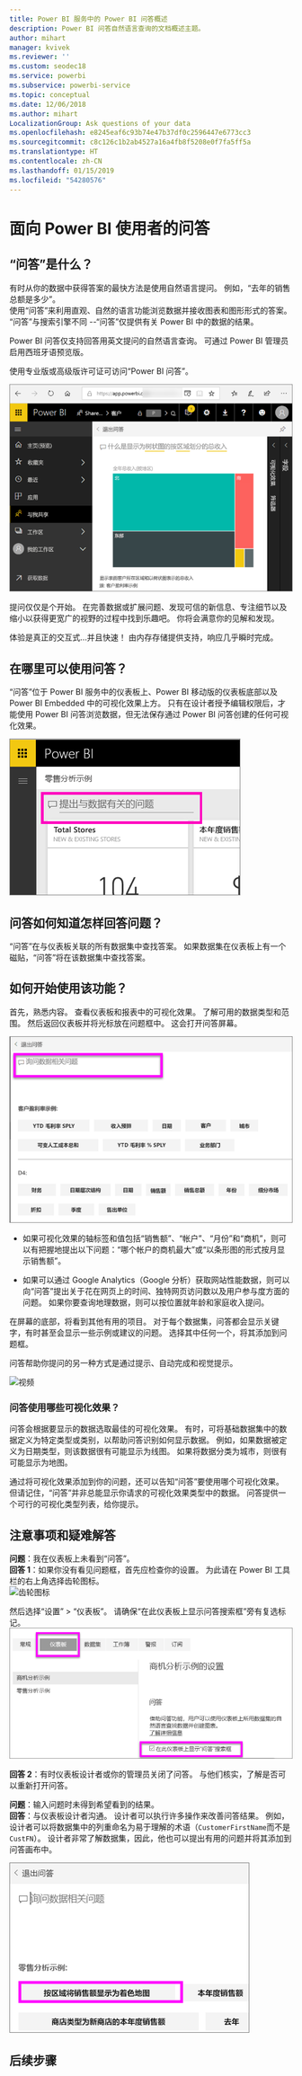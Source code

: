 ```yaml
---
title: Power BI 服务中的 Power BI 问答概述
description: Power BI 问答自然语言查询的文档概述主题。
author: mihart
manager: kvivek
ms.reviewer: ''
ms.custom: seodec18
ms.service: powerbi
ms.subservice: powerbi-service
ms.topic: conceptual
ms.date: 12/06/2018
ms.author: mihart
LocalizationGroup: Ask questions of your data
ms.openlocfilehash: e8245eaf6c93b74e47b37df0c2596447e6773cc3
ms.sourcegitcommit: c8c126c1b2ab4527a16a4fb8f5208e0f7fa5ff5a
ms.translationtype: HT
ms.contentlocale: zh-CN
ms.lasthandoff: 01/15/2019
ms.locfileid: "54280576"
---
```

# <a name="qa-for-power-bi-consumers"></a>面向 Power BI 使用者的问答
## <a name="what-is-qa"></a>“问答”是什么？
有时从你的数据中获得答案的最快方法是使用自然语言提问。 例如，“去年的销售总额是多少”。  
使用“问答”来利用直观、自然的语言功能浏览数据并接收图表和图形形式的答案。 “问答”与搜索引擎不同 --“问答”仅提供有关 Power BI 中的数据的结果。

Power BI 问答仅支持回答用英文提问的自然语言查询。 可通过 Power BI 管理员启用西班牙语预览版。

使用专业版或高级版许可证可访问“Power BI 问答”。 
>

![问答创建树状图](media/end-user-q-and-a/power-bi-qna.png)

提问仅仅是个开始。  在完善数据或扩展问题、发现可信的新信息、专注细节以及缩小以获得更宽广的视野的过程中找到乐趣吧。 你将会满意你的见解和发现。

体验是真正的交互式…并且快速！ 由内存存储提供支持，响应几乎瞬时完成。

## <a name="where-can-i-use-qa"></a>在哪里可以使用问答？
“问答”位于 Power BI 服务中的仪表板上、Power BI 移动版的仪表板底部以及 Power BI Embedded 中的可视化效果上方。 只有在设计者授予编辑权限后，才能使用 Power BI 问答浏览数据，但无法保存通过 Power BI 问答创建的任何可视化效果。

![问题框](media/end-user-q-and-a/powerbi-qna.png)

## <a name="how-does-qa-know-how-to-answer-questions"></a>问答如何知道怎样回答问题？
“问答”在与仪表板关联的所有数据集中查找答案。 如果数据集在仪表板上有一个磁贴，“问答”将在该数据集中查找答案。 

## <a name="how-do-i-start"></a>如何开始使用该功能？
首先，熟悉内容。 查看仪表板和报表中的可视化效果。 了解可用的数据类型和范围。 然后返回仪表板并将光标放在问题框中。 这会打开问答屏幕。

![问答屏幕](media/end-user-q-and-a/power-bi-qna-screen.png) 

* 如果可视化效果的轴标签和值包括“销售额”、“帐户”、“月份”和“商机”，则可以有把握地提出以下问题：“哪个帐户的商机最大”或“以条形图的形式按月显示销售额”。

* 如果可以通过 Google Analytics（Google 分析）获取网站性能数据，则可以向“问答”提出关于花在网页上的时间、独特网页访问数以及用户参与度方面的问题。 如果你要查询地理数据，则可以按位置就年龄和家庭收入提问。

在屏幕的底部，将看到其他有用的项目。 对于每个数据集，问答都会显示关键字，有时甚至会显示一些示例或建议的问题。 选择其中任何一个，将其添加到问题框。 

问答帮助你提问的另一种方式是通过提示、自动完成和视觉提示。 

![视频](media/end-user-q-and-a/qa.gif) 


### <a name="which-visualization-does-qa-use"></a>问答使用哪些可视化效果？
问答会根据要显示的数据选取最佳的可视化效果。 有时，可将基础数据集中的数据定义为特定类型或类别，以帮助问答识别如何显示数据。 例如，如果数据被定义为日期类型，则该数据很有可能显示为线图。 如果将数据分类为城市，则很有可能显示为地图。

通过将可视化效果添加到你的问题，还可以告知“问答”要使用哪个可视化效果。 但请记住，“问答”并非总能显示你请求的可视化效果类型中的数据。 问答提供一个可行的可视化类型列表，给你提示。

## <a name="considerations-and-troubleshooting"></a>注意事项和疑难解答
**问题**：我在仪表板上未看到“问答”。    
**回答 1**：如果你没有看见问题框，首先应检查你的设置。 为此请在 Power BI 工具栏的右上角选择齿轮图标。   
![齿轮图标](media/end-user-q-and-a/power-bi-settings.png)

然后选择“设置” > “仪表板”。 请确保“在此仪表板上显示问答搜索框”旁有复选标记。
![仪表板的问答设置](media/end-user-q-and-a/power-bi-turn-on.png)  


**回答 2**：有时仪表板设计者或你的管理员关闭了问答。 与他们核实，了解是否可以重新打开问答。   

**问题**：输入问题时未得到希望看到的结果。    
**回答**：与仪表板设计者沟通。 设计者可以执行许多操作来改善问答结果。 例如，设计者可以将数据集中的列重命名为易于理解的术语（`CustomerFirstName`而不是 `CustFN`）。 设计者非常了解数据集，因此，他也可以提出有用的问题并将其添加到问答画布中。

![列出的特别推荐的问题](media/end-user-q-and-a/power-bi-featured-q.png)

## <a name="next-steps"></a>后续步骤

